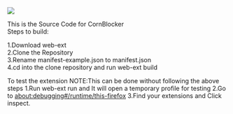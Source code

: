 <html>

<body>
<img src="https://addons.mozilla.org/user-media/addon_icons/2837/2837034-64.png?modified=a95f68ca">
  
<b1>This is the Source Code for CornBlocker</b1><br><b2>Steps to build:

1.Download web-ext<br>
2.Clone the Repository<br>
3.Rename manifest-example.json to manifest.json<br>
4.cd into the clone repository and run web-ext build</b2>
<br>

<b21>To test the extension
NOTE:This can be done without following the above steps
1.Run web-ext run and It will open a temporary profile for testing
2.Go to <a href=about:debugging#/runtime/this-firefox>about:debugging#/runtime/this-firefox</a>
3.Find your extensions and Click inspect.

</body>
  
</html>
